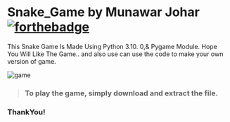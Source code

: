 # Snake_Game by Munawar Johar [![forthebadge](https://forthebadge.com/images/badges/made-with-python.svg)](https://forthebadge.com)
This Snake Game Is Made Using Python 3.10. 0,& Pygame Module.
Hope You Will Like The Game.. and also use can use the code to make your own version of game.

![game](https://user-images.githubusercontent.com/106137102/194517795-d383417b-15ce-44ce-b9ff-27d6aa2fd231.PNG)


> ### To play the game, simply download and extract the file.


<a href="https://github.com/MunawarJohar/Snake_Game/blob/main/bg.jpg" /></a>

### ThankYou!
